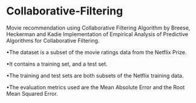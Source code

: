 # Collaborative-Filtering
Movie recommendation using Collaborative Filtering Algorithm by Breese, Heckerman and Kadie
Implementation of Empirical Analysis of Predictive Algorithms for Collaborative Filtering.

•The dataset is a subset of the movie ratings data from the Netflix Prize.

•It contains a training set, and a test set.

•The training and test sets are both subsets of the Netflix training data.

•The evaluation metrics used are the Mean Absolute Error and the Root Mean Squared Error.
